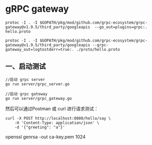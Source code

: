 # gRPC gateway

    protoc -I . -I $GOPATH/pkg/mod/github.com/grpc-ecosystem/grpc-gateway@v1.9.5/third_party/googleapis  --go_out=plugins=grpc:. hello.proto

    protoc -I . -I $GOPATH/pkg/mod/github.com/grpc-ecosystem/grpc-gateway@v1.9.5/third_party/googleapis --grpc-gateway_out=logtostderr=true:. ./proto/hello.proto

## 一、启动测试

    //启动 grpc server
    go run server/grpc_server.go
    
    //启动 grpc gateway
    go run server/grpc_gateway.go

然后可以通过Postman 或 curl 进行请求测试：

    curl -X POST http://localhost:8080/hello/say \
        -H 'Content-Type: application/json' \
        -d '{"greeting": "a"}'


openssl genrsa -out ca-key.pem 1024

